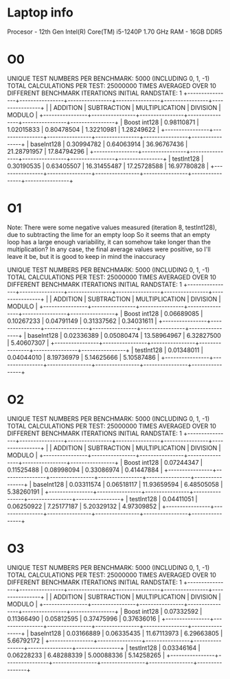 # Laptop info

Procesor - 12th Gen Intel(R) Core(TM) i5-1240P   1.70 GHz
RAM - 16GB DDR5

# O0

UNIQUE TEST NUMBERS PER BENCHMARK: 5000 (INCLUDING 0, 1, -1)
TOTAL CALCULATIONS PER TEST: 25000000
TIMES AVERAGED OVER 10 DIFFERENT BENCHMARK ITERATIONS
INITIAL RANDSTATE: 1
+----------------+----------------+----------------+----------------+----------------+----------------+
|                | ADDITION       | SUBTRACTION    | MULTIPLICATION | DIVISION       | MODULO         |
+----------------+----------------+----------------+----------------+----------------+----------------+
| Boost int128   | 0.98110871     | 1.02015833     | 0.80478504     | 1.32210981     | 1.28249622     |
+----------------+----------------+----------------+----------------+----------------+----------------+
| baseInt128     | 0.30994782     | 0.64063914     | 36.96767436    | 21.28791957    | 17.84794296    |
+----------------+----------------+----------------+----------------+----------------+----------------+
| testInt128     | 0.30190535     | 0.63405507     | 16.31455487    | 17.25728588    | 16.97780828    |
+----------------+----------------+----------------+----------------+----------------+----------------+

# O1

Note: There were some negative values measured (iteration 8, testInt128), due to subtracting the lime for an empty loop
So it seems that an empty loop has a large enough variability, it can somehow take longer than the multiplication?
In any case, the final average values were positive, so I'll leave it be, but it is good to keep in mind the inaccuracy

UNIQUE TEST NUMBERS PER BENCHMARK: 5000 (INCLUDING 0, 1, -1)
TOTAL CALCULATIONS PER TEST: 25000000
TIMES AVERAGED OVER 10 DIFFERENT BENCHMARK ITERATIONS
INITIAL RANDSTATE: 1
+----------------+----------------+----------------+----------------+----------------+----------------+
|                | ADDITION       | SUBTRACTION    | MULTIPLICATION | DIVISION       | MODULO         |
+----------------+----------------+----------------+----------------+----------------+----------------+
| Boost int128   | 0.06689085     | 0.10267233     | 0.04791149     | 0.31337562     | 0.34031611     |
+----------------+----------------+----------------+----------------+----------------+----------------+
| baseInt128     | 0.02336389     | 0.05080474     | 13.58964967    | 6.32827500     | 5.40607307     |
+----------------+----------------+----------------+----------------+----------------+----------------+
| testInt128     | 0.01348011     | 0.04044010     | 8.19736979     | 5.14625666     | 5.10587486     |
+----------------+----------------+----------------+----------------+----------------+----------------+


# O2

UNIQUE TEST NUMBERS PER BENCHMARK: 5000 (INCLUDING 0, 1, -1)
TOTAL CALCULATIONS PER TEST: 25000000
TIMES AVERAGED OVER 10 DIFFERENT BENCHMARK ITERATIONS
INITIAL RANDSTATE: 1
+----------------+----------------+----------------+----------------+----------------+----------------+
|                | ADDITION       | SUBTRACTION    | MULTIPLICATION | DIVISION       | MODULO         |
+----------------+----------------+----------------+----------------+----------------+----------------+
| Boost int128   | 0.07244347     | 0.11525488     | 0.08998094     | 0.33086974     | 0.41447884     |
+----------------+----------------+----------------+----------------+----------------+----------------+
| baseInt128     | 0.03311574     | 0.06518117     | 11.93659594    | 6.48505058     | 5.38260191     |
+----------------+----------------+----------------+----------------+----------------+----------------+
| testInt128     | 0.04411051     | 0.06250922     | 7.25177187     | 5.20329132     | 4.97309852     |
+----------------+----------------+----------------+----------------+----------------+----------------+

# O3

UNIQUE TEST NUMBERS PER BENCHMARK: 5000 (INCLUDING 0, 1, -1)
TOTAL CALCULATIONS PER TEST: 25000000
TIMES AVERAGED OVER 10 DIFFERENT BENCHMARK ITERATIONS
INITIAL RANDSTATE: 1
+----------------+----------------+----------------+----------------+----------------+----------------+
|                | ADDITION       | SUBTRACTION    | MULTIPLICATION | DIVISION       | MODULO         |
+----------------+----------------+----------------+----------------+----------------+----------------+
| Boost int128   | 0.07332592     | 0.11366490     | 0.05812595     | 0.37475996     | 0.37636016     |
+----------------+----------------+----------------+----------------+----------------+----------------+
| baseInt128     | 0.03166889     | 0.06335435     | 11.67113973    | 6.29663805     | 5.66792172     |
+----------------+----------------+----------------+----------------+----------------+----------------+
| testInt128     | 0.03346164     | 0.06228233     | 6.48288339     | 5.00088336     | 5.14258265     |
+----------------+----------------+----------------+----------------+----------------+----------------+